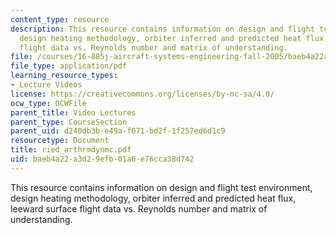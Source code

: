 ```yaml
---
content_type: resource
description: This resource contains information on design and flight test environment,
  design heating methodology, orbiter inferred and predicted heat flux, leeward surface
  flight data vs. Reynolds number and matrix of understanding.
file: /courses/16-885j-aircraft-systems-engineering-fall-2005/baeb4a22a3d29efb01a6e76cca38d742_ried_arthrmdynmc.pdf
file_type: application/pdf
learning_resource_types:
- Lecture Videos
license: https://creativecommons.org/licenses/by-nc-sa/4.0/
ocw_type: OCWFile
parent_title: Video Lectures
parent_type: CourseSection
parent_uid: d240db3b-e49a-f071-bd2f-1f257ed6d1c9
resourcetype: Document
title: ried_arthrmdynmc.pdf
uid: baeb4a22-a3d2-9efb-01a6-e76cca38d742
---
```

This resource contains information on design and flight test environment, design heating methodology, orbiter inferred and predicted heat flux, leeward surface flight data vs. Reynolds number and matrix of understanding.